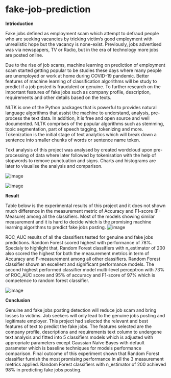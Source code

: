 # fake-job-prediction

**Intrioduction**

Fake jobs defined as employment scam which attempt to defraud people who are seeking vacancies by tricking victim’s good employment with unrealistic hope but the vacancy is none-exist. Previously, jobs advertised was via newspapers, TV or Radio, but in the era of technology more jobs are posted online. 

Due to the rise of job scams, machine learning on prediction of employment scam started getting popular to be studies these days where many people are unemployed or work at home during COVID-19 pandemic. Better features of machine learning of classification algorithms will be study to predict if a job posted is fraudulent or genuine. To further research on the important features of fake jobs such as company profile, description, requirements and other details based on the texts. 

NLTK is one of the Python packages that is powerful to provides natural language algorithms that assist the machine to understand, analysis, pre-process the text data. In addition, it is free and open source and well documented. NLTK comprises of the popular algorithms such as stemming, topic segmentation, part of speech tagging, tokenizing and more. Tokenization is the initial stage of text analytics which will break down a sentence into smaller chunks of words or sentence name token. 

Text analysis of this project was analysed by created wordcloud upon pre-processing of data where later followed by tokenisation with the help of stopwords to remove punctuation and signs. Charts and histograms are later to visualise the analysis and comparison. 

![image](https://user-images.githubusercontent.com/58686831/197243175-5f6f9e54-2f3a-485a-9ece-e7b42dd57f93.png)

![image](https://user-images.githubusercontent.com/58686831/197243046-3835d82c-002e-477d-9112-2ef1051b03d1.png)


**Result**

Table below is the experimental results of this project and it does not shown much difference in the measurement metric of Accuracy and F1-score (F-Measure) among all the classifiers. Most of the models showing similar measurement and it is hard to decide which is the promising machine learning algorithms to predict fake jobs posting. 
![image](https://user-images.githubusercontent.com/58686831/197242842-14745542-d442-40b0-8ee9-d2e712ddaf08.png)

ROC_AUC results of all the classifiers tested for genuine and fake jobs predictions. Random Forest scored highest with performance of 78%. Specialy to highlight that, Random Forest classifiers with n_estimator of 200 also scored the highest for both the measurement metrics in term of Accuracy and F-measurement among all other classifiers. Random Forest classifier shown an excellent and significant performance models. The second highest performed classifier model multi-level perceptron with 73% of ROC_AUC score and 95% of accuracy and F1-score of 97% which is competence to random forest classifier.

![image](https://user-images.githubusercontent.com/58686831/197242747-529125e4-e417-457f-9735-6b6a2936c1a4.png)


**Conclusion**

Genuine and fake jobs posting detection will reduce job scam and bring losses to victims. Job seekers will only lead to the genuine jobs posting and legitimate employer. This project had selected the relevant and best features of text to predict the fake jobs. The features selected are the company profile, descriptions and requirements text column to undergone text analysis and fitted into 5  classifiers models  which is adjusted with appropriate parameters except Gaussian Naïve Bayes with default parameter which is baseline techniques for models performance comparison. Final outcome of this experiment shown that Random Forest classifier furnish the most promising performance in all the 3 measurement metrics applied. Random Forest classifiers with n_estimator of 200 achieved 98% in predicting fake jobs posting.

